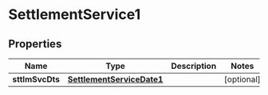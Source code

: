 

# SettlementService1

## Properties

Name | Type | Description | Notes
------------ | ------------- | ------------- | -------------
**sttlmSvcDts** | [**SettlementServiceDate1**](SettlementServiceDate1.md) |  |  [optional]



